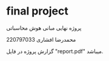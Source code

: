 # final project
 پروژه نهایی مبانی هوش محاسباتی

 
 محمدرضا افشاری 220797033

 
 گزارش پروژه در فایل "report.pdf" میباشد.
 
